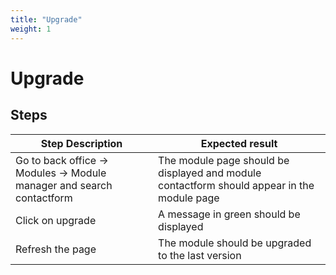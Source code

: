 ```yaml
---
title: "Upgrade"
weight: 1
---
```


# Upgrade
## Steps
| Step Description | Expected result |
| ----- | ----- |
| Go to back office -> Modules -> Module manager and search contactform | The module page should be displayed and module contactform should appear in the module page |
| Click on upgrade | A message in green should be displayed |
| Refresh the page | The module should be upgraded to the last version |

